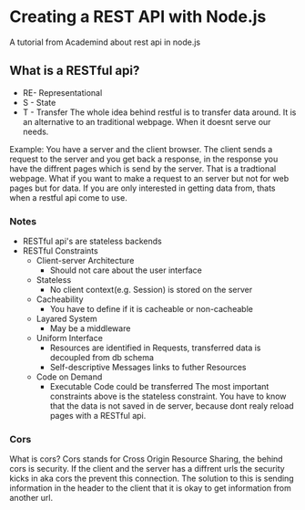 #  Creating a REST API with Node.js
A tutorial from Academind about rest api in node.js

## What is a RESTful api?
* RE- Representational
* S - State
* T - Transfer
The whole idea behind restful is to transfer data around. It is an alternative to an traditional webpage. When it doesnt serve our needs.

Example: You have a server and the client browser. The client sends a request to the server and you get back a response, in the response you have the diffrent pages which is send by the server. That is a tradtional webpage. What if you want to make a request to an server but not for web pages but for data. If you are only interested in getting data from, thats when a restful api come to use. 

### Notes
* RESTful api's are stateless backends  
* RESTful Constraints
    * Client-server Architecture
        * Should not care about the user interface
    * Stateless
        * No client context(e.g. Session) is stored on the server
    * Cacheability
        * You have to define if it is cacheable or non-cacheable
    * Layared System
        * May be a middleware
    * Uniform Interface
        * Resources are identified in Requests, transferred data is decoupled from db schema
        * Self-descriptive Messages links to futher Resources
    * Code on Demand
        * Executable Code could be transferred
The most important constraints above is the stateless constraint. You have to know that the data is not saved in de server, because dont realy reload pages with a RESTful api.

### Cors

What is cors?
Cors stands for Cross Origin Resource Sharing, the behind cors is security. If the client and the server has a diffrent urls the security kicks in aka cors the prevent this connection. The solution to this is sending information in the header to the client that it is okay to get information from another url.
